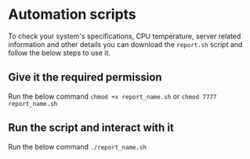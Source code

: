 # Automation scripts
To check your system's specifications, CPU temperature, server related information and other details you can download the `report.sh` script and follow the below steps to use it.

Give it the required permission 
---------------------------------
Run the below command 
`chmod +x report_name.sh`
or
`chmod 7777 report_name.sh`

Run the script and interact with it
-------------------------------------
Run the below command
`./report_name.sh`
